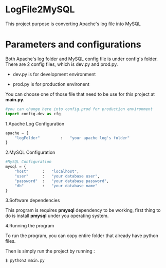 # LogFile2MySQL
This project purpose is converting Apache's log file into MySQL

# Parameters and configurations
Both Apache's log folder and MySQL config file is under config's folder. 
There are 2 config files, which is dev.py and prod.py.
* dev.py is for development environment

* prod.py is for production environent

You can choose one of those file that need to be use for this project at **main.py**.

```python
#you can change here into config.prod for production environment
import config.dev as cfg 
```



1.Apache Log Configuration

```python
apache = {
    "logFolder"         :   "your apache log's folder"
}

```
2.MySQL Configuration

```python
#MySQL Configuration
mysql = {
    "host"      :   "localhost",
    "user"      :   "your database user",
    "password"  :   "your database password",
    "db"        :   "your database name"
}
```

3.Software dependencies

This program is requires **pmysql** dependency to be working, first thing to do is install **pmysql** under you operating system.

4.Running the program

To run the program, you can copy entire folder that already have python files.

Then is simply run the project by running : 

```bash
$ python3 main.py
```
